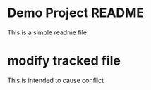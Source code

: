 # Demo Project README

This is a simple readme file

# modify tracked file

This is intended to cause conflict 